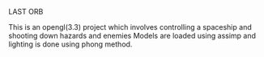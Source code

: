LAST ORB

This is an opengl(3.3) project which involves controlling a spaceship and shooting down hazards and enemies
Models are loaded using assimp and lighting is done using phong method.